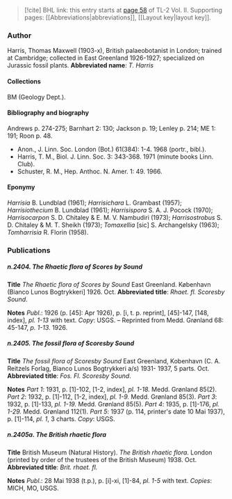 > [!cite] BHL link: this entry starts at [page 58](https://www.biodiversitylibrary.org/page/33068300) of TL-2 Vol. II.
> Supporting pages: [[Abbreviations|abbreviations]], [[Layout key|layout key]].

### Author

Harris, Thomas Maxwell (1903-x), British palaeobotanist in London; trained at Cambridge; collected in East Greenland 1926-1927; specialized on Jurassic fossil plants. 
**Abbreviated name**: *T. Harris*

#### Collections

BM (Geology Dept.).

#### Bibliography and biography

Andrews p. 274-275; Barnhart 2: 130; Jackson p. 19; Lenley p. 214; ME 1: 191; Roon p. 48.
- Anon., J. Linn. Soc. London (Bot.) 61(384): 1-4. 1968 (portr., bibl.).
- Harris, T. M., Biol. J. Linn. Soc. 3: 343-368. 1971 (minute books Linn. Club).
- Schuster, R. M., Hep. Anthoc. N. Amer. 1: 49. 1966.

#### Eponymy

*Harrisia* B. Lundblad (1961); *Harrisichara* L. Grambast (1957); *Harrisiothecium* B. Lundblad (1961); *Harrisispora* S. A. J. Pocock (1970); *Harrisocarpon* S. D. Chitaley & E. M. V. Nambudiri (1973); *Harrisostrobus* S. D. Chitaley & M. T. Sheikh (1973); *Tomaxellia* \[sic\] S. Archangelsky (1963); *Tomharrisia* R. Florin (1958).

### Publications

##### n.2404. The Rhaetic flora of Scores by Sound

**Title**
*The Rhaetic flora of Scores by Sound* East Greenland. København (Bianco Lunos Bogtrykkeri\] 1926. Oct.
**Abbreviated title**: *Rhaet. fl. Scoresby Sound*.

**Notes**
*Publ*.: 1926 (p. \[45\]: Apr 1926), p. \[i, t. p. reprint\], \[45\]-147, \[148, index\], *pl. 1-13* with text.
*Copy*: USGS. – Reprinted from Medd. Grønland 68: 45-147, *p. 1-13.* 1926.

##### n.2405. The fossil flora of Scoresby Sound

**Title**
*The fossil flora of Scoresby Sound* East Greenland, Kobenhavn (C. A. Reitzels Forlag, Bianco Lunos Bogtrykkeri a/s) 1931- 1937, 5 parts. Oct.
**Abbreviated title**: *Fos. Fl. Scoresby Sound*.

**Notes**
*Part 1*: 1931, p. \[1\]-102, \[1-2, index\], *pl. 1-18.* Medd. Grønland 85(2).
*Part 2*: 1932, p. \[1\]-112, \[1-2, index\], *pl. 1-9.* Medd. Grønland 85(3).
*Part 3*: 1932, p. \[1\]-133, *pl. 1-19.* Medd. Grønland 85(5).
*Part 4*: 1935, p. \[1\]-176, *pl. 1-29.* Medd. Grønland 112(1).
*Part 5*: 1937 (p. 114, printer's date 10 Mai 1937), p. \[1\]-114, *pl. 1*, 3 charts.
*Copy*: USGS.

##### n.2405a. The British rhaetic flora

**Title**
British Museum (Natural History). *The British rhaetic flora*. London (printed by order of the trustees of the British Museum) 1938. Oct.
**Abbreviated title**: *Brit. rhaet. fl.*

**Notes**
*Publ*.: 28 Mai 1938 (t.p.), p. \[i\]-xi, \[1\]-84, *pl. 1-5* with text. *Copies*: MICH, MO, USGS.

